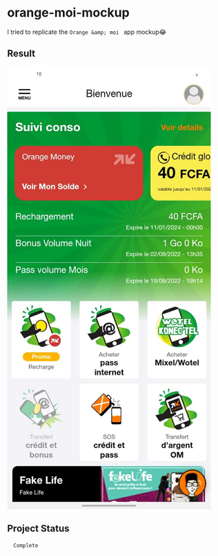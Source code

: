 # orange-moi-mockup
I tried to replicate the `Orange &amp; moi ` app mockup😂

## Result 
![OM mockup](orange&moi.png)

## Project Status 
      Complete 
